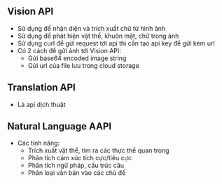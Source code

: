 

## Vision API

- Sử dụng để nhận diện và trích xuất chữ từ hình ảnh
- Sử dụng để phát hiện vật thể, khuôn mặt, chữ trong ảnh
- Sử dụng curl để gửi request tới api thì cần tạo api key để gửi kèm url
- Có 2 cách để gửi ảnh tới Vision API:
	- Gửi base64 encoded image string
	- Gửi url của file lưu trong cloud storage


## Translation API

- Là api dịch thuật

## Natural Language AAPI

- Các tính năng:
	- Trích xuất vật thể, tìm ra các thực thể quan trọng
	- Phân tích cảm xúc tích cực/tiêu cực
	- Phân tích ngữ pháp, cấu trúc câu
	- Phân loại văn bản vào các chủ đề
	
